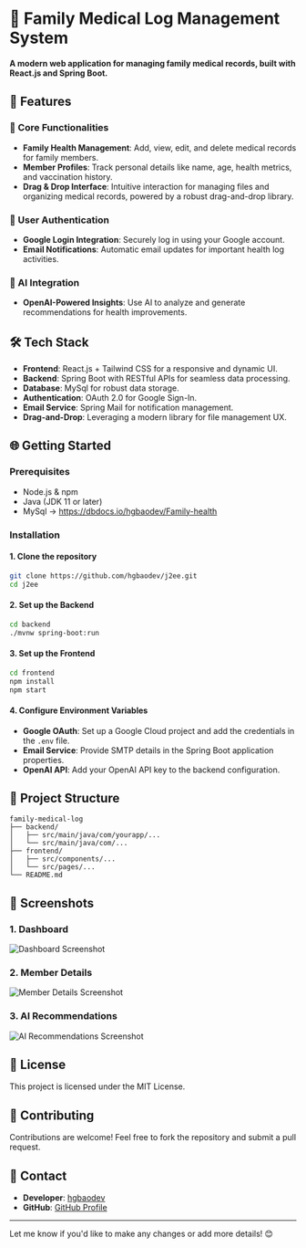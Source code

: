 # 🏥 Family Medical Log Management System  

**A modern web application for managing family medical records, built with React.js and Spring Boot.**  

## 🚀 Features  

### 🌟 Core Functionalities  
- **Family Health Management**: Add, view, edit, and delete medical records for family members.  
- **Member Profiles**: Track personal details like name, age, health metrics, and vaccination history.  
- **Drag & Drop Interface**: Intuitive interaction for managing files and organizing medical records, powered by a robust drag-and-drop library.  

### 🔐 User Authentication  
- **Google Login Integration**: Securely log in using your Google account.  
- **Email Notifications**: Automatic email updates for important health log activities.  

### 🤖 AI Integration  
- **OpenAI-Powered Insights**: Use AI to analyze and generate recommendations for health improvements.  

## 🛠️ Tech Stack  
- **Frontend**: React.js + Tailwind CSS for a responsive and dynamic UI.  
- **Backend**: Spring Boot with RESTful APIs for seamless data processing.  
- **Database**: MySql for robust data storage.  
- **Authentication**: OAuth 2.0 for Google Sign-In.  
- **Email Service**: Spring Mail for notification management.  
- **Drag-and-Drop**: Leveraging a modern library for file management UX.

## 🌐 Getting Started  

### Prerequisites  
- Node.js & npm  
- Java (JDK 11 or later)  
- MySql -> https://dbdocs.io/hgbaodev/Family-health

### Installation  

#### 1. Clone the repository  
```bash  
git clone https://github.com/hgbaodev/j2ee.git  
cd j2ee  
```  

#### 2. Set up the Backend  
```bash  
cd backend  
./mvnw spring-boot:run  
```  

#### 3. Set up the Frontend  
```bash  
cd frontend  
npm install  
npm start  
```  

#### 4. Configure Environment Variables  
- **Google OAuth**: Set up a Google Cloud project and add the credentials in the `.env` file.  
- **Email Service**: Provide SMTP details in the Spring Boot application properties.  
- **OpenAI API**: Add your OpenAI API key to the backend configuration.  

## 📂 Project Structure  

```
family-medical-log  
├── backend/  
│   ├── src/main/java/com/yourapp/...  
│   └── src/main/java/com/...
├── frontend/  
│   ├── src/components/...  
│   └── src/pages/...  
└── README.md  
```  

## 📸 Screenshots  

### 1. Dashboard  
![Dashboard Screenshot](path/to/dashboard-screenshot.png)  

### 2. Member Details  
![Member Details Screenshot](path/to/member-details-screenshot.png)  

### 3. AI Recommendations  
![AI Recommendations Screenshot](path/to/ai-recommendations-screenshot.png)  

## 📝 License  
This project is licensed under the MIT License.  

## 🤝 Contributing  
Contributions are welcome! Feel free to fork the repository and submit a pull request.  

## 💌 Contact  
- **Developer**: [hgbaodev](mailto:novutechvn@gmail.com)  
- **GitHub**: [GitHub Profile](https://github.com/hgbaodev)  

---

Let me know if you'd like to make any changes or add more details! 😊
